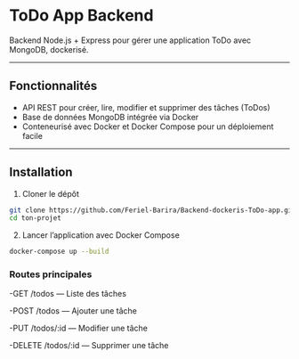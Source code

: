 # ToDo App Backend

Backend Node.js + Express pour gérer une application ToDo avec MongoDB, dockerisé.

---

## Fonctionnalités

- API REST pour créer, lire, modifier et supprimer des tâches (ToDos)
- Base de données MongoDB intégrée via Docker
- Conteneurisé avec Docker et Docker Compose pour un déploiement facile

---

## Installation

1. Cloner le dépôt

```bash
git clone https://github.com/Feriel-Barira/Backend-dockeris-ToDo-app.git
cd ton-projet
```

2. Lancer l’application avec Docker Compose
```bash
docker-compose up --build
```
### Routes principales
-GET /todos — Liste des tâches

-POST /todos — Ajouter une tâche

-PUT /todos/:id — Modifier une tâche

-DELETE /todos/:id — Supprimer une tâche
